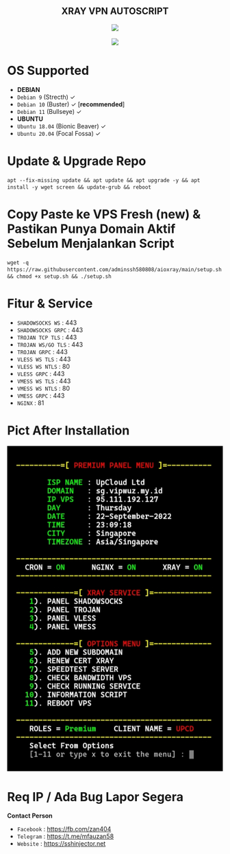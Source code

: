 <h2 align="center">
XRAY VPN AUTOSCRIPT</h2>
<p align="center">
<img src="https://img.shields.io/badge/VERSION-2.0 (multiport)-blue.svg"></h2>
</p>
<p align="center"><img src="https://d33wubrfki0l68.cloudfront.net/5911c43be3b1da526ed609e9c55783d9d0f6b066/9858b/assets/img/debian-ubuntu-hover.png"></p> 

# OS Supported
* <b>DEBIAN</b>
* `Debian 9` (Strecth) ✓
* `Debian 10` (Buster) ✓ [<b>recommended</b>]
* `Debian 11` (Bullseye) ✓
* <b>UBUNTU</b>
* `Ubuntu 18.04` (Bionic Beaver) ✓
* `Ubuntu 20.04` (Focal Fossa) ✓

# Update & Upgrade Repo
```
apt --fix-missing update && apt update && apt upgrade -y && apt install -y wget screen && update-grub && reboot
```
# Copy Paste ke VPS Fresh (new) & Pastikan Punya Domain Aktif Sebelum Menjalankan Script
```
wget -q https://raw.githubusercontent.com/adminssh580808/aioxray/main/setup.sh && chmod +x setup.sh && ./setup.sh
```

# Fitur & Service
* `SHADOWSOCKS WS`   : 443
* `SHADOWSOCKS GRPC` : 443
* `TROJAN TCP TLS`   : 443
* `TROJAN WS/GO TLS` : 443
* `TROJAN GRPC`      : 443
* `VLESS WS TLS`     : 443
* `VLESS WS NTLS`    : 80
* `VLESS GRPC`       : 443
* `VMESS WS TLS`     : 443
* `VMESS WS NTLS`    : 80
* `VMESS GRPC`       : 443
* `NGINX`            : 81

# Pict After Installation

![alt text](https://raw.githubusercontent.com/adminssh580808/aioxray/main/pict/IMG_20220922_230958.jpg)
<br>
# Req IP / Ada Bug Lapor Segera
<b>Contact Person</b>
* `Facebook` : https://fb.com/zan404
* `Telegram` : https://t.me/mfauzan58
* `Website` : https://sshinjector.net
